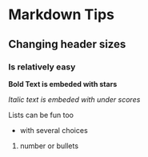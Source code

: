 # Markdown Tips

## Changing header sizes 

### Is relatively easy

**Bold Text is embeded with stars**

_Italic text is embeded with under scores_

Lists can be fun too
* with several choices
1. number or bullets
